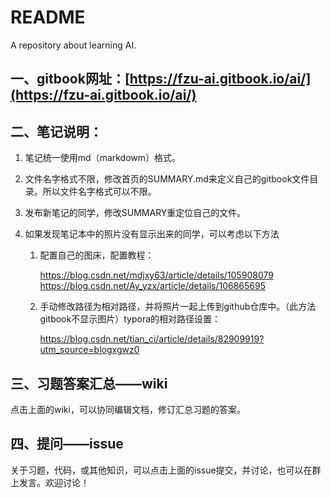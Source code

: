 # README

A repository about learning AI.

## 一、gitbook网址：[https://fzu-ai.gitbook.io/ai/](https://fzu-ai.gitbook.io/ai/)

## 二、笔记说明：

1. 笔记统一使用md（markdowm）格式。

2. 文件名字格式不限，修改首页的SUMMARY.md来定义自己的gitbook文件目录。所以文件名字格式可以不限。

3. 发布新笔记的同学，修改SUMMARY重定位自己的文件。

4. 如果发现笔记本中的照片没有显示出来的同学，可以考虑以下方法
   
   1. 配置自己的图床，配置教程：
   
      https://blog.csdn.net/mdjxy63/article/details/105908079
      https://blog.csdn.net/Ay_yzx/article/details/106865695
   
   2. 手动修改路径为相对路径，并将照片一起上传到github仓库中。（此方法gitbook不显示图片）typora的相对路径设置：
   
      https://blog.csdn.net/tian_ci/article/details/82909919?utm_source=blogxgwz0
   

## 三、习题答案汇总——wiki

点击上面的wiki，可以协同编辑文档，修订汇总习题的答案。

## 四、提问——issue

关于习题，代码，或其他知识，可以点击上面的issue提交，并讨论，也可以在群上发言。欢迎讨论！
